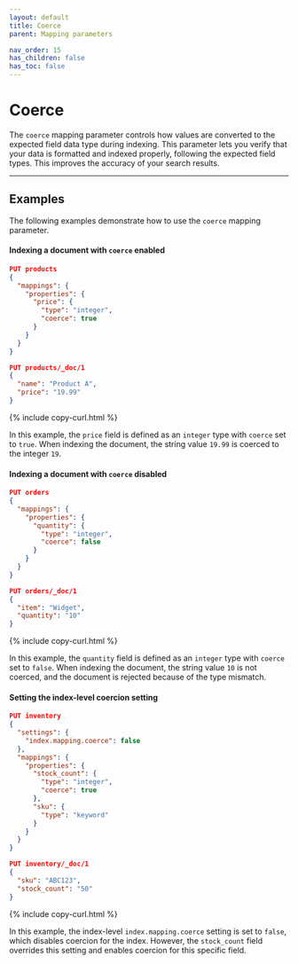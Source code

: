 ```yaml
---
layout: default
title: Coerce
parent: Mapping parameters

nav_order: 15
has_children: false
has_toc: false
---
```


# Coerce

The `coerce` mapping parameter controls how values are converted to the expected field data type during indexing. This parameter lets you verify that your data is formatted and indexed properly, following the expected field types. This improves the accuracy of your search results.

---

## Examples

The following examples demonstrate how to use the `coerce` mapping parameter.

#### Indexing a document with `coerce` enabled

```json
PUT products
{
  "mappings": {
    "properties": {
      "price": {
        "type": "integer",
        "coerce": true
      }
    }
  }
}

PUT products/_doc/1
{
  "name": "Product A",
  "price": "19.99"
}
```
{% include copy-curl.html %}

In this example, the `price` field is defined as an `integer` type with `coerce` set to `true`. When indexing the document, the string value `19.99` is coerced to the integer `19`.

#### Indexing a document with `coerce` disabled

```json
PUT orders
{
  "mappings": {
    "properties": {
      "quantity": {
        "type": "integer",
        "coerce": false
      }
    }
  }
}

PUT orders/_doc/1
{
  "item": "Widget",
  "quantity": "10"
}
```
{% include copy-curl.html %}

In this example, the `quantity` field is defined as an `integer` type with `coerce` set to `false`. When indexing the document, the string value `10` is not coerced, and the document is rejected because of the type mismatch. 

#### Setting the index-level coercion setting

```json
PUT inventory
{
  "settings": {
    "index.mapping.coerce": false
  },
  "mappings": {
    "properties": {
      "stock_count": {
        "type": "integer",
        "coerce": true
      },
      "sku": {
        "type": "keyword"
      }
    }
  }
}

PUT inventory/_doc/1
{
  "sku": "ABC123",
  "stock_count": "50"
}
```
{% include copy-curl.html %}

In this example, the index-level `index.mapping.coerce` setting is set to `false`, which disables coercion for the index. However, the `stock_count` field overrides this setting and enables coercion for this specific field.
